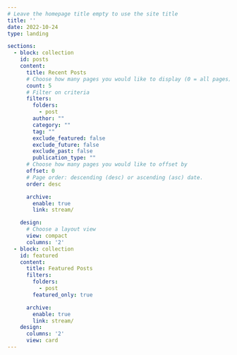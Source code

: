 ```yaml
---
# Leave the homepage title empty to use the site title
title: ''
date: 2022-10-24
type: landing

sections:
  - block: collection
    id: posts
    content:
      title: Recent Posts
      # Choose how many pages you would like to display (0 = all pages)
      count: 5
      # Filter on criteria
      filters:
        folders:
          - post
        author: ""
        category: ""
        tag: ""
        exclude_featured: false
        exclude_future: false
        exclude_past: false
        publication_type: ""
      # Choose how many pages you would like to offset by
      offset: 0
      # Page order: descending (desc) or ascending (asc) date.
      order: desc

      archive:
        enable: true
        link: stream/

    design:
      # Choose a layout view
      view: compact
      columns: '2'
  - block: collection
    id: featured
    content:
      title: Featured Posts
      filters:
        folders:
          - post
        featured_only: true

      archive:
        enable: true
        link: stream/    
    design:
      columns: '2'
      view: card
---
```

